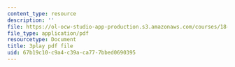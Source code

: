```yaml
---
content_type: resource
description: ''
file: https://ol-ocw-studio-app-production.s3.amazonaws.com/courses/18-01sc-single-variable-calculus-fall-2010/67b19c10c9a4c39aca777bbed0690395_JXPe2J069c.pdf
file_type: application/pdf
resourcetype: Document
title: 3play pdf file
uid: 67b19c10-c9a4-c39a-ca77-7bbed0690395
---
```

